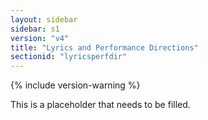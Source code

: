 ```yaml
---
layout: sidebar
sidebar: s1
version: "v4"
title: "Lyrics and Performance Directions"
sectionid: "lyricsperfdir"
---
```


{% include version-warning %}

This is a placeholder that needs to be filled.
